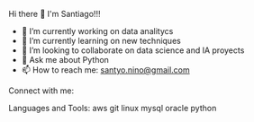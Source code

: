 Hi there 👋 I'm Santiago!!!

- 🔭 I’m currently working on data analitycs
- 🌱 I’m currently learning on new techniques
- 👯 I’m looking to collaborate on data science and IA proyects
- 💬 Ask me about Python
- 📫 How to reach me: santyo.nino@gmail.com

Connect with me:


Languages and Tools:
aws git linux  mysql oracle python 

